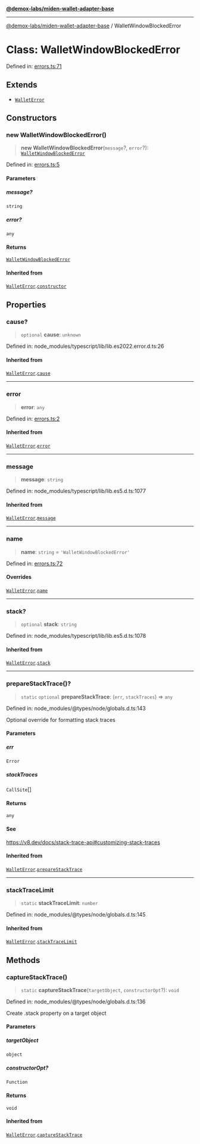 [**@demox-labs/miden-wallet-adapter-base**](../README.md)

***

[@demox-labs/miden-wallet-adapter-base](../globals.md) / WalletWindowBlockedError

# Class: WalletWindowBlockedError

Defined in: [errors.ts:71](https://github.com/demox-labs/miden-wallet-adapter/blob/945eae693dfd04e72f79c45431d1d0335907d921/packages/core/base/errors.ts#L71)

## Extends

- [`WalletError`](WalletError.md)

## Constructors

### new WalletWindowBlockedError()

> **new WalletWindowBlockedError**(`message`?, `error`?): [`WalletWindowBlockedError`](WalletWindowBlockedError.md)

Defined in: [errors.ts:5](https://github.com/demox-labs/miden-wallet-adapter/blob/945eae693dfd04e72f79c45431d1d0335907d921/packages/core/base/errors.ts#L5)

#### Parameters

##### message?

`string`

##### error?

`any`

#### Returns

[`WalletWindowBlockedError`](WalletWindowBlockedError.md)

#### Inherited from

[`WalletError`](WalletError.md).[`constructor`](WalletError.md#constructors)

## Properties

### cause?

> `optional` **cause**: `unknown`

Defined in: node\_modules/typescript/lib/lib.es2022.error.d.ts:26

#### Inherited from

[`WalletError`](WalletError.md).[`cause`](WalletError.md#cause)

***

### error

> **error**: `any`

Defined in: [errors.ts:2](https://github.com/demox-labs/miden-wallet-adapter/blob/945eae693dfd04e72f79c45431d1d0335907d921/packages/core/base/errors.ts#L2)

#### Inherited from

[`WalletError`](WalletError.md).[`error`](WalletError.md#error-1)

***

### message

> **message**: `string`

Defined in: node\_modules/typescript/lib/lib.es5.d.ts:1077

#### Inherited from

[`WalletError`](WalletError.md).[`message`](WalletError.md#message-1)

***

### name

> **name**: `string` = `'WalletWindowBlockedError'`

Defined in: [errors.ts:72](https://github.com/demox-labs/miden-wallet-adapter/blob/945eae693dfd04e72f79c45431d1d0335907d921/packages/core/base/errors.ts#L72)

#### Overrides

[`WalletError`](WalletError.md).[`name`](WalletError.md#name)

***

### stack?

> `optional` **stack**: `string`

Defined in: node\_modules/typescript/lib/lib.es5.d.ts:1078

#### Inherited from

[`WalletError`](WalletError.md).[`stack`](WalletError.md#stack)

***

### prepareStackTrace()?

> `static` `optional` **prepareStackTrace**: (`err`, `stackTraces`) => `any`

Defined in: node\_modules/@types/node/globals.d.ts:143

Optional override for formatting stack traces

#### Parameters

##### err

`Error`

##### stackTraces

`CallSite`[]

#### Returns

`any`

#### See

https://v8.dev/docs/stack-trace-api#customizing-stack-traces

#### Inherited from

[`WalletError`](WalletError.md).[`prepareStackTrace`](WalletError.md#preparestacktrace)

***

### stackTraceLimit

> `static` **stackTraceLimit**: `number`

Defined in: node\_modules/@types/node/globals.d.ts:145

#### Inherited from

[`WalletError`](WalletError.md).[`stackTraceLimit`](WalletError.md#stacktracelimit)

## Methods

### captureStackTrace()

> `static` **captureStackTrace**(`targetObject`, `constructorOpt`?): `void`

Defined in: node\_modules/@types/node/globals.d.ts:136

Create .stack property on a target object

#### Parameters

##### targetObject

`object`

##### constructorOpt?

`Function`

#### Returns

`void`

#### Inherited from

[`WalletError`](WalletError.md).[`captureStackTrace`](WalletError.md#capturestacktrace)
